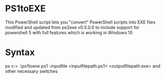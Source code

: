 # PS1toEXE
This PowerShell script lets you "convert" PowerShell scripts into EXE files modified and updated from ps2exe v0.5.0.0 to include support for powershell 5 with full features which is working in Windows 10

# Syntax
ps c:\> .\ps1toexe.ps1 -inputfile <inputfilepath.ps1> <outputfilepath.exe> and other necessary switches
